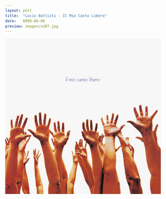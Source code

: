 ```yaml
---
layout: post
title:  "Lucio Battisti - Il Mio Canto Libero"
date:   0090-06-06
preview: images/a107.jpg
---
```


![Lucio Battisti - Il Mio Canto Libero](/images/a107.jpg)
